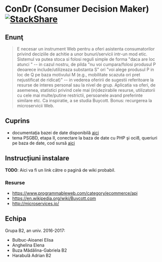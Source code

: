 # ConDr (Consumer Decision Maker) [![StackShare](https://img.shields.io/badge/tech-stack-0690fa.svg?style=flat)](https://stackshare.io/adrianharabula/condr)

## Enunţ

 > E necesar un instrument Web pentru a oferi asistenta consumatorilor privind deciziile de achitie a unor bunuri/servicii intr-un mod etic. Sistemul va putea stoca si folosi reguli simple de forma "daca are loc <conditie> atunci <actiune>" -- in cazul nostru, de pilda "nu voi cumpara/folosi produsul P deoarece include/utilizeaza substanta S" ori "voi alege produsul P in loc de Q pe baza motivului M (e.g., mobilitate scazuta ori pret nejustificat de ridicat)" -- in vederea oferirii de sugestii referitoare la resurse de interes personal sau la nivel de grup. Aplicatia va oferi, de asemenea, statistici privind cele mai (in)dezirabile resurse, utilizatorii cu cele mai multe/putine restrictii, persoanele avand preferinte similare etc. Ca inspiratie, a se studia Buycott. Bonus: recurgerea la microservicii Web.

## Cuprins
 * documentaţia bazei de date disponibilă [aici](https://docs.condr.me/dbschema/)
 * tema PSGBD, etapa II, conectare la baza de date cu PHP şi oci8, queriuri pe baza de date, cod sursă [aici](https://github.com/adrianharabula/condr/tree/master/psgbd/etapa2)
 
## Instrucțiuni instalare
__TODO__: Aici va fi un link către o pagină de wiki probabil.

### Resurse
 * https://www.programmableweb.com/category/ecommerce/api
 * https://en.wikipedia.org/wiki/Buycott.com
 * http://microservices.io/

## Echipa
Grupa B2, an univ. 2016-2017:
 * Bulbuc-Aioanei Elisa
 * Anghelina Elena
 * Buza Mădălina-Gabriela B2
 * Harabulă Adrian B2
 
